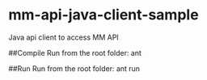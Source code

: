 # mm-api-java-client-sample
Java api client to access MM API

##Compile
Run from the root folder: 
    ant

##Run
Run from the root folder:
    ant run